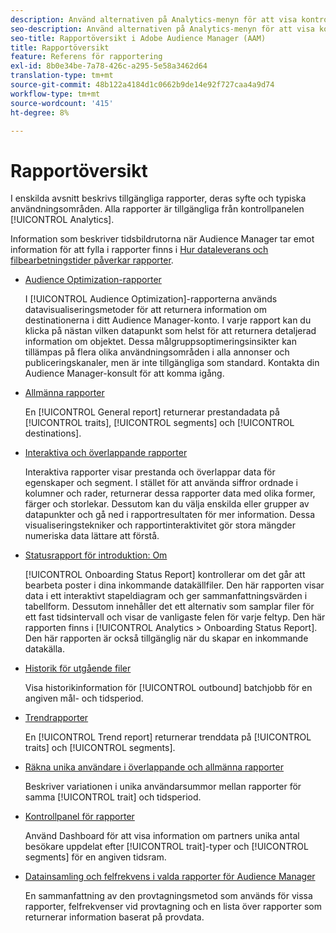 ```yaml
---
description: Använd alternativen på Analytics-menyn för att visa kontrollpanelen och olika rapporter.
seo-description: Använd alternativen på Analytics-menyn för att visa kontrollpanelen och olika rapporter i Adobe Audience Manager (AAM).
seo-title: Rapportöversikt i Adobe Audience Manager (AAM)
title: Rapportöversikt
feature: Referens för rapportering
exl-id: 8b0e34be-7a78-426c-a295-5e58a3462d64
translation-type: tm+mt
source-git-commit: 48b122a4184d1c0662b9de14e92f727caa4a9d74
workflow-type: tm+mt
source-wordcount: '415'
ht-degree: 8%

---
```


# Rapportöversikt

I enskilda avsnitt beskrivs tillgängliga rapporter, deras syfte och typiska användningsområden. Alla rapporter är tillgängliga från kontrollpanelen [!UICONTROL Analytics].

Information som beskriver tidsbildrutorna när Audience Manager tar emot information för att fylla i rapporter finns i [Hur dataleverans och filbearbetningstider påverkar rapporter](/help/using/reference/reporting-file-transfer-timeframe.md).

* [Audience Optimization-rapporter](/help/using/reporting/audience-optimization-reports/audience-optimization-reports.md)

   I [!UICONTROL Audience Optimization]-rapporterna används datavisualiseringsmetoder för att returnera information om destinationerna i ditt Audience Manager-konto. I varje rapport kan du klicka på nästan vilken datapunkt som helst för att returnera detaljerad information om objektet. Dessa målgruppsoptimeringsinsikter kan tillämpas på flera olika användningsområden i alla annonser och publiceringskanaler, men är inte tillgängliga som standard. Kontakta din Audience Manager-konsult för att komma igång.

* [Allmänna rapporter](/help/using/reporting/general-reports.md)

   En [!UICONTROL General report] returnerar prestandadata på [!UICONTROL traits], [!UICONTROL segments] och [!UICONTROL destinations].

* [Interaktiva och överlappande rapporter](/help/using/reporting/dynamic-reports/dynamic-reports.md)

   Interaktiva rapporter visar prestanda och överlappar data för egenskaper och segment. I stället för att använda siffror ordnade i kolumner och rader, returnerar dessa rapporter data med olika former, färger och storlekar. Dessutom kan du välja enskilda eller grupper av datapunkter och gå ned i rapportresultaten för mer information. Dessa visualiseringstekniker och rapportinteraktivitet gör stora mängder numeriska data lättare att förstå.

* [Statusrapport för introduktion: Om](/help/using/reporting/onboarding-status-report.md)

   [!UICONTROL Onboarding Status Report] kontrollerar om det går att bearbeta poster i dina inkommande datakällfiler. Den här rapporten visar data i ett interaktivt stapeldiagram och ger sammanfattningsvärden i tabellform. Dessutom innehåller det ett alternativ som samplar filer för ett fast tidsintervall och visar de vanligaste felen för varje feltyp. Den här rapporten finns i [!UICONTROL Analytics > Onboarding Status Report]. Den här rapporten är också tillgänglig när du skapar en inkommande datakälla.

* [Historik för utgående filer](/help/using/reporting/outbound-history-report.md)

   Visa historikinformation för [!UICONTROL outbound] batchjobb för en angiven mål- och tidsperiod.

* [Trendrapporter](/help/using/reporting/trend-reports.md)

   En [!UICONTROL Trend report] returnerar trenddata på [!UICONTROL traits] och [!UICONTROL segments].

* [Räkna unika användare i överlappande och allmänna rapporter](/help/using/reporting/unique-user-counts.md)

   Beskriver variationen i unika användarsummor mellan rapporter för samma [!UICONTROL trait] och tidsperiod.

* [Kontrollpanel för rapporter](/help/using/reporting/trend-reports.md)

   Använd Dashboard för att visa information om partners unika antal besökare uppdelat efter [!UICONTROL trait]-typer och [!UICONTROL segments] för en angiven tidsram.

* [Datainsamling och felfrekvens i valda rapporter för Audience Manager](/help/using/reporting/report-sampling.md)

   En sammanfattning av den provtagningsmetod som används för vissa rapporter, felfrekvenser vid provtagning och en lista över rapporter som returnerar information baserat på provdata.
